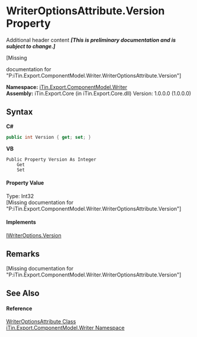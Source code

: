 # WriterOptionsAttribute.Version Property 
Additional header content _**\[This is preliminary documentation and is subject to change.\]**_

\[Missing <summary> documentation for "P:iTin.Export.ComponentModel.Writer.WriterOptionsAttribute.Version"\]

**Namespace:**&nbsp;<a href="37973b78-6b66-1218-9d7d-14680ab2aeda">iTin.Export.ComponentModel.Writer</a><br />**Assembly:**&nbsp;iTin.Export.Core (in iTin.Export.Core.dll) Version: 1.0.0.0 (1.0.0.0)

## Syntax

**C#**<br />
``` C#
public int Version { get; set; }
```

**VB**<br />
``` VB
Public Property Version As Integer
	Get
	Set
```


#### Property Value
Type: Int32<br />\[Missing <value> documentation for "P:iTin.Export.ComponentModel.Writer.WriterOptionsAttribute.Version"\]

#### Implements
<a href="1bbec6b4-49b1-a84a-f2a9-2a61f5fa6ea5">IWriterOptions.Version</a><br />

## Remarks
\[Missing <remarks> documentation for "P:iTin.Export.ComponentModel.Writer.WriterOptionsAttribute.Version"\]

## See Also


#### Reference
<a href="aec559c6-5038-bfe4-63cf-3b9751d28888">WriterOptionsAttribute Class</a><br /><a href="37973b78-6b66-1218-9d7d-14680ab2aeda">iTin.Export.ComponentModel.Writer Namespace</a><br />
